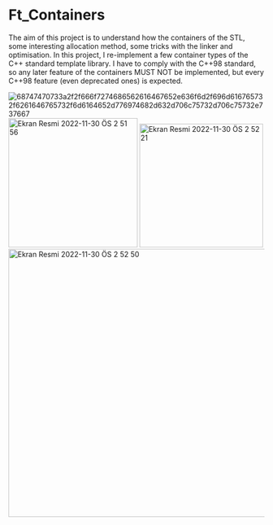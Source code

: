 # Ft_Containers
The aim of this project is to understand how the containers of the STL, some interesting allocation method, some tricks with the linker and optimisation.
In this project, I re-implement a few container types of the C++ standard template library. I have to comply with the C++98 standard, so any later feature of the containers MUST NOT be implemented, but every C++98 feature (even deprecated ones) is expected.

![68747470733a2f2f666f7274686562616467652e636f6d2f696d616765732f6261646765732f6d6164652d776974682d632d706c75732d706c75732e737667](https://user-images.githubusercontent.com/94300378/204642624-aabbd270-cdc5-4e75-849b-5bd79f98f963.svg)
<img width="254" alt="Ekran Resmi 2022-11-30 ÖS 2 51 56" src="https://user-images.githubusercontent.com/94300378/204789542-55ec5d23-7673-437d-a0a6-2625ea624281.png">
<img width="243" alt="Ekran Resmi 2022-11-30 ÖS 2 52 21" src="https://user-images.githubusercontent.com/94300378/204789562-0f9eb43a-5fce-424d-aaae-4b3a5612be9b.png">
<img width="527" alt="Ekran Resmi 2022-11-30 ÖS 2 52 50" src="https://user-images.githubusercontent.com/94300378/204789581-7d7bbab5-2792-4690-8116-841883464475.png">
